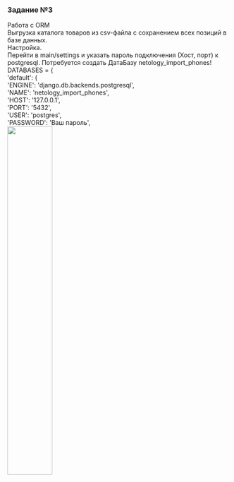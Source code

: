 ### Задание №3  
Работа с ORM  
Выгрузка каталога товаров из csv-файла с сохранением всех позиций в базе данных.  
Настройка.  
Перейти в main/settings и указать пароль подключения (Хост, порт) к postgresql. 
Потребуется создать ДатаБазу netology_import_phones!  
DATABASES = {  
    'default': {  
        'ENGINE': 'django.db.backends.postgresql',  
        'NAME': 'netology_import_phones',  
        'HOST': '127.0.0.1',  
        'PORT': '5432',  
        'USER': 'postgres',  
        'PASSWORD': 'Ваш пароль',  
<img src="https://github.com/Alonsole/Django_test/tree/task3/res/catalog.png" width=45% />